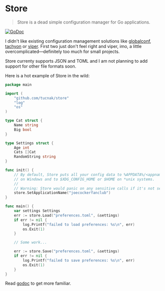 # Store
>Store is a dead simple configuration manager for Go applications.

[![GoDoc](https://godoc.org/github.com/tucnak/store?status.svg)](https://godoc.org/github.com/tucnak/store)

I didn't like existing configuration management solutions like [globalconf](https://github.com/rakyll/globalconf), [tachyon](https://github.com/vektra/tachyon) or [viper](https://github.com/spf13/viper). First two just don't feel right and viper, imo, a little overcomplicated—definitely too much for small projects.

Store currenty supports JSON and TOML and I am not planning to add support for other file formats soon.

Here is a hot example of Store in the wild:
```go
package main

import (
	"github.com/tucnak/store"
	"log"
	"os"
)

type Cat struct {
	Name string
	Big bool
}

type Settings struct {
	Age int
	Cats []Cat
	RandomString string
}

func init() {
	// By default, Store puts all your config data to %APPDATA%/<appname>
	// on Windows and to $XDG_CONFIG_HOME or $HOME on *unix systems.
	//
	// Warning: Store would panic on any sensitive calls if it's not set.
	store.SetApplicationName("joecockerfanclub")
}

func main() {
	var settings Settings
	err := store.Load("preferences.toml", &settings)
	if err != nil {
		log.Printf("failed to load preferences: %s\n", err)
		os.Exit(1)
	}

	// Some work...

	err := store.Save("preferences.toml", &settings)
	if err != nil {
		log.Printf("failed to save preferences: %s\n", err)
		os.Exit(1)
	}
}
```

Read [godoc](https://godoc.org/github.com/tucnak/store) to get more familiar.
